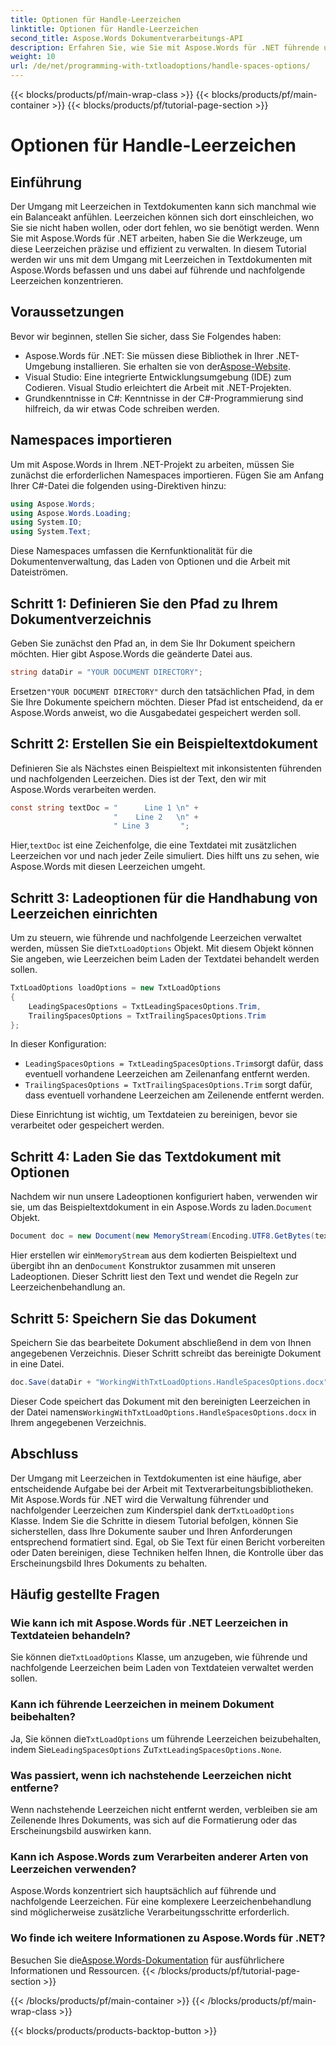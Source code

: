 ```yaml
---
title: Optionen für Handle-Leerzeichen
linktitle: Optionen für Handle-Leerzeichen
second_title: Aspose.Words Dokumentverarbeitungs-API
description: Erfahren Sie, wie Sie mit Aspose.Words für .NET führende und nachfolgende Leerzeichen in Textdokumenten behandeln. Dieses Tutorial bietet eine Anleitung zum Bereinigen der Textformatierung.
weight: 10
url: /de/net/programming-with-txtloadoptions/handle-spaces-options/
---
```


{{< blocks/products/pf/main-wrap-class >}}
{{< blocks/products/pf/main-container >}}
{{< blocks/products/pf/tutorial-page-section >}}

# Optionen für Handle-Leerzeichen

## Einführung

Der Umgang mit Leerzeichen in Textdokumenten kann sich manchmal wie ein Balanceakt anfühlen. Leerzeichen können sich dort einschleichen, wo Sie sie nicht haben wollen, oder dort fehlen, wo sie benötigt werden. Wenn Sie mit Aspose.Words für .NET arbeiten, haben Sie die Werkzeuge, um diese Leerzeichen präzise und effizient zu verwalten. In diesem Tutorial werden wir uns mit dem Umgang mit Leerzeichen in Textdokumenten mit Aspose.Words befassen und uns dabei auf führende und nachfolgende Leerzeichen konzentrieren.

## Voraussetzungen

Bevor wir beginnen, stellen Sie sicher, dass Sie Folgendes haben:

-  Aspose.Words für .NET: Sie müssen diese Bibliothek in Ihrer .NET-Umgebung installieren. Sie erhalten sie von der[Aspose-Website](https://releases.aspose.com/words/net/).
- Visual Studio: Eine integrierte Entwicklungsumgebung (IDE) zum Codieren. Visual Studio erleichtert die Arbeit mit .NET-Projekten.
- Grundkenntnisse in C#: Kenntnisse in der C#-Programmierung sind hilfreich, da wir etwas Code schreiben werden.

## Namespaces importieren

Um mit Aspose.Words in Ihrem .NET-Projekt zu arbeiten, müssen Sie zunächst die erforderlichen Namespaces importieren. Fügen Sie am Anfang Ihrer C#-Datei die folgenden using-Direktiven hinzu:

```csharp
using Aspose.Words;
using Aspose.Words.Loading;
using System.IO;
using System.Text;
```

Diese Namespaces umfassen die Kernfunktionalität für die Dokumentenverwaltung, das Laden von Optionen und die Arbeit mit Dateiströmen.

## Schritt 1: Definieren Sie den Pfad zu Ihrem Dokumentverzeichnis

Geben Sie zunächst den Pfad an, in dem Sie Ihr Dokument speichern möchten. Hier gibt Aspose.Words die geänderte Datei aus.

```csharp
string dataDir = "YOUR DOCUMENT DIRECTORY";
```

 Ersetzen`"YOUR DOCUMENT DIRECTORY"` durch den tatsächlichen Pfad, in dem Sie Ihre Dokumente speichern möchten. Dieser Pfad ist entscheidend, da er Aspose.Words anweist, wo die Ausgabedatei gespeichert werden soll.

## Schritt 2: Erstellen Sie ein Beispieltextdokument

Definieren Sie als Nächstes einen Beispieltext mit inkonsistenten führenden und nachfolgenden Leerzeichen. Dies ist der Text, den wir mit Aspose.Words verarbeiten werden.

```csharp
const string textDoc = "      Line 1 \n" +
                       "    Line 2   \n" +
                       " Line 3       ";
```

 Hier,`textDoc` ist eine Zeichenfolge, die eine Textdatei mit zusätzlichen Leerzeichen vor und nach jeder Zeile simuliert. Dies hilft uns zu sehen, wie Aspose.Words mit diesen Leerzeichen umgeht.

## Schritt 3: Ladeoptionen für die Handhabung von Leerzeichen einrichten

 Um zu steuern, wie führende und nachfolgende Leerzeichen verwaltet werden, müssen Sie die`TxtLoadOptions` Objekt. Mit diesem Objekt können Sie angeben, wie Leerzeichen beim Laden der Textdatei behandelt werden sollen.

```csharp
TxtLoadOptions loadOptions = new TxtLoadOptions
{
    LeadingSpacesOptions = TxtLeadingSpacesOptions.Trim,
    TrailingSpacesOptions = TxtTrailingSpacesOptions.Trim
};
```

In dieser Konfiguration:
- `LeadingSpacesOptions = TxtLeadingSpacesOptions.Trim`sorgt dafür, dass eventuell vorhandene Leerzeichen am Zeilenanfang entfernt werden.
- `TrailingSpacesOptions = TxtTrailingSpacesOptions.Trim` sorgt dafür, dass eventuell vorhandene Leerzeichen am Zeilenende entfernt werden.

Diese Einrichtung ist wichtig, um Textdateien zu bereinigen, bevor sie verarbeitet oder gespeichert werden.

## Schritt 4: Laden Sie das Textdokument mit Optionen

 Nachdem wir nun unsere Ladeoptionen konfiguriert haben, verwenden wir sie, um das Beispieltextdokument in ein Aspose.Words zu laden.`Document` Objekt.

```csharp
Document doc = new Document(new MemoryStream(Encoding.UTF8.GetBytes(textDoc)), loadOptions);
```

 Hier erstellen wir ein`MemoryStream` aus dem kodierten Beispieltext und übergibt ihn an den`Document` Konstruktor zusammen mit unseren Ladeoptionen. Dieser Schritt liest den Text und wendet die Regeln zur Leerzeichenbehandlung an.

## Schritt 5: Speichern Sie das Dokument

Speichern Sie das bearbeitete Dokument abschließend in dem von Ihnen angegebenen Verzeichnis. Dieser Schritt schreibt das bereinigte Dokument in eine Datei.

```csharp
doc.Save(dataDir + "WorkingWithTxtLoadOptions.HandleSpacesOptions.docx");
```

 Dieser Code speichert das Dokument mit den bereinigten Leerzeichen in der Datei namens`WorkingWithTxtLoadOptions.HandleSpacesOptions.docx` in Ihrem angegebenen Verzeichnis.

## Abschluss

Der Umgang mit Leerzeichen in Textdokumenten ist eine häufige, aber entscheidende Aufgabe bei der Arbeit mit Textverarbeitungsbibliotheken. Mit Aspose.Words für .NET wird die Verwaltung führender und nachfolgender Leerzeichen zum Kinderspiel dank der`TxtLoadOptions` Klasse. Indem Sie die Schritte in diesem Tutorial befolgen, können Sie sicherstellen, dass Ihre Dokumente sauber und Ihren Anforderungen entsprechend formatiert sind. Egal, ob Sie Text für einen Bericht vorbereiten oder Daten bereinigen, diese Techniken helfen Ihnen, die Kontrolle über das Erscheinungsbild Ihres Dokuments zu behalten.

## Häufig gestellte Fragen

### Wie kann ich mit Aspose.Words für .NET Leerzeichen in Textdateien behandeln?  
 Sie können die`TxtLoadOptions` Klasse, um anzugeben, wie führende und nachfolgende Leerzeichen beim Laden von Textdateien verwaltet werden sollen.

### Kann ich führende Leerzeichen in meinem Dokument beibehalten?  
 Ja, Sie können die`TxtLoadOptions` um führende Leerzeichen beizubehalten, indem Sie`LeadingSpacesOptions` Zu`TxtLeadingSpacesOptions.None`.

### Was passiert, wenn ich nachstehende Leerzeichen nicht entferne?  
Wenn nachstehende Leerzeichen nicht entfernt werden, verbleiben sie am Zeilenende Ihres Dokuments, was sich auf die Formatierung oder das Erscheinungsbild auswirken kann.

### Kann ich Aspose.Words zum Verarbeiten anderer Arten von Leerzeichen verwenden?  
Aspose.Words konzentriert sich hauptsächlich auf führende und nachfolgende Leerzeichen. Für eine komplexere Leerzeichenbehandlung sind möglicherweise zusätzliche Verarbeitungsschritte erforderlich.

### Wo finde ich weitere Informationen zu Aspose.Words für .NET?  
 Besuchen Sie die[Aspose.Words-Dokumentation](https://reference.aspose.com/words/net/) für ausführlichere Informationen und Ressourcen.
{{< /blocks/products/pf/tutorial-page-section >}}

{{< /blocks/products/pf/main-container >}}
{{< /blocks/products/pf/main-wrap-class >}}

{{< blocks/products/products-backtop-button >}}
